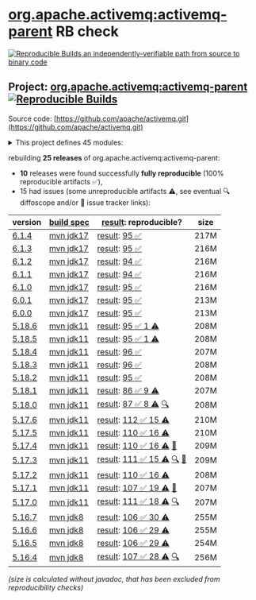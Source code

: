 [org.apache.activemq:activemq-parent](https://central.sonatype.com/artifact/org.apache.activemq/activemq-parent/versions) RB check
=======

[![Reproducible Builds](https://reproducible-builds.org/images/logos/rb.svg) an independently-verifiable path from source to binary code](https://reproducible-builds.org/)

## Project: [org.apache.activemq:activemq-parent](https://central.sonatype.com/artifact/org.apache.activemq/activemq-parent/versions) [![Reproducible Builds](https://img.shields.io/endpoint?url=https://raw.githubusercontent.com/jvm-repo-rebuild/reproducible-central/master/content/org/apache/activemq/badge.json)](https://github.com/jvm-repo-rebuild/reproducible-central/blob/master/content/org/apache/activemq/README.md)

Source code: [https://github.com/apache/activemq.git](https://github.com/apache/activemq.git)

<details><summary>This project defines 45 modules:</summary>

* [org.apache.activemq.tooling:activemq-joram-jms-tests](https://central.sonatype.com/artifact/org.apache.activemq.tooling/activemq-joram-jms-tests/overview)
* [org.apache.activemq.tooling:activemq-junit](https://central.sonatype.com/artifact/org.apache.activemq.tooling/activemq-junit/overview)
* [org.apache.activemq.tooling:activemq-maven-plugin](https://central.sonatype.com/artifact/org.apache.activemq.tooling/activemq-maven-plugin/overview)
* [org.apache.activemq.tooling:activemq-memtest-maven-plugin](https://central.sonatype.com/artifact/org.apache.activemq.tooling/activemq-memtest-maven-plugin/overview)
* [org.apache.activemq.tooling:activemq-perf-maven-plugin](https://central.sonatype.com/artifact/org.apache.activemq.tooling/activemq-perf-maven-plugin/overview)
* [org.apache.activemq.tooling:activemq-tooling](https://central.sonatype.com/artifact/org.apache.activemq.tooling/activemq-tooling/overview)
* [org.apache.activemq:activemq-all](https://central.sonatype.com/artifact/org.apache.activemq/activemq-all/overview)
* [org.apache.activemq:activemq-amqp](https://central.sonatype.com/artifact/org.apache.activemq/activemq-amqp/overview)
* [org.apache.activemq:activemq-blueprint](https://central.sonatype.com/artifact/org.apache.activemq/activemq-blueprint/overview)
* [org.apache.activemq:activemq-bom](https://central.sonatype.com/artifact/org.apache.activemq/activemq-bom/overview)
* [org.apache.activemq:activemq-broker](https://central.sonatype.com/artifact/org.apache.activemq/activemq-broker/overview)
* [org.apache.activemq:activemq-camel](https://central.sonatype.com/artifact/org.apache.activemq/activemq-camel/overview)
* [org.apache.activemq:activemq-cf](https://central.sonatype.com/artifact/org.apache.activemq/activemq-cf/overview)
* [org.apache.activemq:activemq-client](https://central.sonatype.com/artifact/org.apache.activemq/activemq-client/overview)
* [org.apache.activemq:activemq-client-jakarta](https://central.sonatype.com/artifact/org.apache.activemq/activemq-client-jakarta/overview)
* [org.apache.activemq:activemq-console](https://central.sonatype.com/artifact/org.apache.activemq/activemq-console/overview)
* [org.apache.activemq:activemq-http](https://central.sonatype.com/artifact/org.apache.activemq/activemq-http/overview)
* [org.apache.activemq:activemq-itests-spring31](https://central.sonatype.com/artifact/org.apache.activemq/activemq-itests-spring31/overview)
* [org.apache.activemq:activemq-jaas](https://central.sonatype.com/artifact/org.apache.activemq/activemq-jaas/overview)
* [org.apache.activemq:activemq-jdbc-store](https://central.sonatype.com/artifact/org.apache.activemq/activemq-jdbc-store/overview)
* [org.apache.activemq:activemq-jms-pool](https://central.sonatype.com/artifact/org.apache.activemq/activemq-jms-pool/overview)
* [org.apache.activemq:activemq-kahadb-store](https://central.sonatype.com/artifact/org.apache.activemq/activemq-kahadb-store/overview)
* [org.apache.activemq:activemq-karaf](https://central.sonatype.com/artifact/org.apache.activemq/activemq-karaf/overview)
* [org.apache.activemq:activemq-karaf-itest](https://central.sonatype.com/artifact/org.apache.activemq/activemq-karaf-itest/overview)
* [org.apache.activemq:activemq-leveldb-store](https://central.sonatype.com/artifact/org.apache.activemq/activemq-leveldb-store/overview)
* [org.apache.activemq:activemq-log4j-appender](https://central.sonatype.com/artifact/org.apache.activemq/activemq-log4j-appender/overview)
* [org.apache.activemq:activemq-mqtt](https://central.sonatype.com/artifact/org.apache.activemq/activemq-mqtt/overview)
* [org.apache.activemq:activemq-openwire-generator](https://central.sonatype.com/artifact/org.apache.activemq/activemq-openwire-generator/overview)
* [org.apache.activemq:activemq-openwire-legacy](https://central.sonatype.com/artifact/org.apache.activemq/activemq-openwire-legacy/overview)
* [org.apache.activemq:activemq-osgi](https://central.sonatype.com/artifact/org.apache.activemq/activemq-osgi/overview)
* [org.apache.activemq:activemq-parent](https://central.sonatype.com/artifact/org.apache.activemq/activemq-parent/overview)
* [org.apache.activemq:activemq-partition](https://central.sonatype.com/artifact/org.apache.activemq/activemq-partition/overview)
* [org.apache.activemq:activemq-pool](https://central.sonatype.com/artifact/org.apache.activemq/activemq-pool/overview)
* [org.apache.activemq:activemq-ra](https://central.sonatype.com/artifact/org.apache.activemq/activemq-ra/overview)
* [org.apache.activemq:activemq-rar](https://central.sonatype.com/artifact/org.apache.activemq/activemq-rar/overview)
* [org.apache.activemq:activemq-run](https://central.sonatype.com/artifact/org.apache.activemq/activemq-run/overview)
* [org.apache.activemq:activemq-runtime-config](https://central.sonatype.com/artifact/org.apache.activemq/activemq-runtime-config/overview)
* [org.apache.activemq:activemq-shiro](https://central.sonatype.com/artifact/org.apache.activemq/activemq-shiro/overview)
* [org.apache.activemq:activemq-spring](https://central.sonatype.com/artifact/org.apache.activemq/activemq-spring/overview)
* [org.apache.activemq:activemq-stomp](https://central.sonatype.com/artifact/org.apache.activemq/activemq-stomp/overview)
* [org.apache.activemq:activemq-unit-tests](https://central.sonatype.com/artifact/org.apache.activemq/activemq-unit-tests/overview)
* [org.apache.activemq:activemq-web](https://central.sonatype.com/artifact/org.apache.activemq/activemq-web/overview)
* [org.apache.activemq:activemq-web-console](https://central.sonatype.com/artifact/org.apache.activemq/activemq-web-console/overview)
* [org.apache.activemq:activemq-web-demo](https://central.sonatype.com/artifact/org.apache.activemq/activemq-web-demo/overview)
* [org.apache.activemq:apache-activemq](https://central.sonatype.com/artifact/org.apache.activemq/apache-activemq/overview)
</details>

rebuilding **25 releases** of org.apache.activemq:activemq-parent:
- **10** releases were found successfully **fully reproducible** (100% reproducible artifacts :white_check_mark:),
- 15 had issues (some unreproducible artifacts :warning:, see eventual :mag: diffoscope and/or :memo: issue tracker links):

| version | [build spec](/BUILDSPEC.md) | [result](https://reproducible-builds.org/docs/jvm/): reproducible? | size |
| -- | --------- | ------ | -- |
| [6.1.4](https://central.sonatype.com/artifact/org.apache.activemq/activemq-parent/6.1.4/pom) | [mvn jdk17](activemq-6.1.4.buildspec) | [result](activemq-parent-6.1.4.buildinfo): [95 :white_check_mark: ](activemq-parent-6.1.4.buildcompare) | 217M |
| [6.1.3](https://central.sonatype.com/artifact/org.apache.activemq/activemq-parent/6.1.3/pom) | [mvn jdk17](activemq-6.1.3.buildspec) | [result](activemq-parent-6.1.3.buildinfo): [95 :white_check_mark: ](activemq-parent-6.1.3.buildcompare) | 216M |
| [6.1.2](https://central.sonatype.com/artifact/org.apache.activemq/activemq-parent/6.1.2/pom) | [mvn jdk17](activemq-6.1.2.buildspec) | [result](activemq-parent-6.1.2.buildinfo): [94 :white_check_mark: ](activemq-parent-6.1.2.buildcompare) | 216M |
| [6.1.1](https://central.sonatype.com/artifact/org.apache.activemq/activemq-parent/6.1.1/pom) | [mvn jdk17](activemq-6.1.1.buildspec) | [result](activemq-parent-6.1.1.buildinfo): [94 :white_check_mark: ](activemq-parent-6.1.1.buildcompare) | 216M |
| [6.1.0](https://central.sonatype.com/artifact/org.apache.activemq/activemq-parent/6.1.0/pom) | [mvn jdk17](activemq-6.1.0.buildspec) | [result](activemq-parent-6.1.0.buildinfo): [95 :white_check_mark: ](activemq-parent-6.1.0.buildcompare) | 216M |
| [6.0.1](https://central.sonatype.com/artifact/org.apache.activemq/activemq-parent/6.0.1/pom) | [mvn jdk17](activemq-6.0.1.buildspec) | [result](activemq-parent-6.0.1.buildinfo): [95 :white_check_mark: ](activemq-parent-6.0.1.buildcompare) | 213M |
| [6.0.0](https://central.sonatype.com/artifact/org.apache.activemq/activemq-parent/6.0.0/pom) | [mvn jdk17](activemq-6.0.0.buildspec) | [result](activemq-parent-6.0.0.buildinfo): [95 :white_check_mark: ](activemq-parent-6.0.0.buildcompare) | 213M |
| [5.18.6](https://central.sonatype.com/artifact/org.apache.activemq/activemq-parent/5.18.6/pom) | [mvn jdk11](activemq-5.18.6.buildspec) | [result](activemq-parent-5.18.6.buildinfo): [95 :white_check_mark:  1 :warning:](activemq-parent-5.18.6.buildcompare) | 208M |
| [5.18.5](https://central.sonatype.com/artifact/org.apache.activemq/activemq-parent/5.18.5/pom) | [mvn jdk11](activemq-5.18.5.buildspec) | [result](activemq-parent-5.18.5.buildinfo): [95 :white_check_mark:  1 :warning:](activemq-parent-5.18.5.buildcompare) | 208M |
| [5.18.4](https://central.sonatype.com/artifact/org.apache.activemq/activemq-parent/5.18.4/pom) | [mvn jdk11](activemq-5.18.4.buildspec) | [result](activemq-parent-5.18.4.buildinfo): [96 :white_check_mark: ](activemq-parent-5.18.4.buildcompare) | 207M |
| [5.18.3](https://central.sonatype.com/artifact/org.apache.activemq/activemq-parent/5.18.3/pom) | [mvn jdk11](activemq-5.18.3.buildspec) | [result](activemq-parent-5.18.3.buildinfo): [96 :white_check_mark: ](activemq-parent-5.18.3.buildcompare) | 208M |
| [5.18.2](https://central.sonatype.com/artifact/org.apache.activemq/activemq-parent/5.18.2/pom) | [mvn jdk11](activemq-5.18.2.buildspec) | [result](activemq-parent-5.18.2.buildinfo): [95 :white_check_mark: ](activemq-parent-5.18.2.buildcompare) | 208M |
| [5.18.1](https://central.sonatype.com/artifact/org.apache.activemq/activemq-parent/5.18.1/pom) | [mvn jdk11](activemq-5.18.1.buildspec) | [result](activemq-parent-5.18.1.buildinfo): [86 :white_check_mark:  9 :warning:](activemq-parent-5.18.1.buildcompare) | 207M |
| [5.18.0](https://central.sonatype.com/artifact/org.apache.activemq/activemq-parent/5.18.0/pom) | [mvn jdk11](activemq-5.18.0.buildspec) | [result](activemq-parent-5.18.0.buildinfo): [87 :white_check_mark:  8 :warning:](activemq-parent-5.18.0.buildcompare) [:mag:](activemq-parent-5.18.0.diffoscope) | 208M |
| [5.17.6](https://central.sonatype.com/artifact/org.apache.activemq/activemq-parent/5.17.6/pom) | [mvn jdk11](activemq-5.17.6.buildspec) | [result](activemq-parent-5.17.6.buildinfo): [112 :white_check_mark:  15 :warning:](activemq-parent-5.17.6.buildcompare) | 210M |
| [5.17.5](https://central.sonatype.com/artifact/org.apache.activemq/activemq-parent/5.17.5/pom) | [mvn jdk11](activemq-5.17.5.buildspec) | [result](activemq-parent-5.17.5.buildinfo): [110 :white_check_mark:  16 :warning:](activemq-parent-5.17.5.buildcompare) | 210M |
| [5.17.4](https://central.sonatype.com/artifact/org.apache.activemq/activemq-parent/5.17.4/pom) | [mvn jdk11](activemq-5.17.4.buildspec) | [result](activemq-parent-5.17.4.buildinfo): [110 :white_check_mark:  16 :warning:](activemq-parent-5.17.4.buildcompare) [:memo:](https://github.com/apache/activemq/pull/836) | 209M |
| [5.17.3](https://central.sonatype.com/artifact/org.apache.activemq/activemq-parent/5.17.3/pom) | [mvn jdk11](activemq-5.17.3.buildspec) | [result](activemq-parent-5.17.3.buildinfo): [111 :white_check_mark:  15 :warning:](activemq-parent-5.17.3.buildcompare) [:mag:](activemq-parent-5.17.3.diffoscope) [:memo:](https://github.com/apache/activemq/pull/836) | 209M |
| [5.17.2](https://central.sonatype.com/artifact/org.apache.activemq/activemq-parent/5.17.2/pom) | [mvn jdk11](activemq-5.17.2.buildspec) | [result](activemq-parent-5.17.2.buildinfo): [110 :white_check_mark:  16 :warning:](activemq-parent-5.17.2.buildcompare) | 208M |
| [5.17.1](https://central.sonatype.com/artifact/org.apache.activemq/activemq-parent/5.17.1/pom) | [mvn jdk11](activemq-5.17.1.buildspec) | [result](activemq-parent-5.17.1.buildinfo): [107 :white_check_mark:  19 :warning:](activemq-parent-5.17.1.buildcompare) [:memo:](https://github.com/apache/activemq/pull/836) | 207M |
| [5.17.0](https://central.sonatype.com/artifact/org.apache.activemq/activemq-parent/5.17.0/pom) | [mvn jdk11](activemq-5.17.0.buildspec) | [result](activemq-parent-5.17.0.buildinfo): [111 :white_check_mark:  18 :warning:](activemq-parent-5.17.0.buildcompare) [:mag:](activemq-parent-5.17.0.diffoscope) | 207M |
| [5.16.7](https://central.sonatype.com/artifact/org.apache.activemq/activemq-parent/5.16.7/pom) | [mvn jdk8](activemq-5.16.7.buildspec) | [result](activemq-parent-5.16.7.buildinfo): [106 :white_check_mark:  30 :warning:](activemq-parent-5.16.7.buildcompare) | 255M |
| [5.16.6](https://central.sonatype.com/artifact/org.apache.activemq/activemq-parent/5.16.6/pom) | [mvn jdk8](activemq-5.16.6.buildspec) | [result](activemq-parent-5.16.6.buildinfo): [106 :white_check_mark:  29 :warning:](activemq-parent-5.16.6.buildcompare) | 255M |
| [5.16.5](https://central.sonatype.com/artifact/org.apache.activemq/activemq-parent/5.16.5/pom) | [mvn jdk8](activemq-5.16.5.buildspec) | [result](activemq-parent-5.16.5.buildinfo): [106 :white_check_mark:  29 :warning:](activemq-parent-5.16.5.buildcompare) | 254M |
| [5.16.4](https://central.sonatype.com/artifact/org.apache.activemq/activemq-parent/5.16.4/pom) | [mvn jdk8](activemq-5.16.4.buildspec) | [result](activemq-parent-5.16.4.buildinfo): [107 :white_check_mark:  28 :warning:](activemq-parent-5.16.4.buildcompare) [:mag:](activemq-parent-5.16.4.diffoscope) | 256M |

<i>(size is calculated without javadoc, that has been excluded from reproducibility checks)</i>
